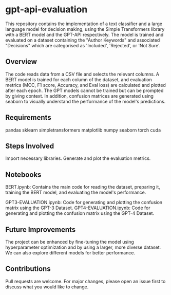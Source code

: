 # gpt-api-evaluation
This repository contains the implementation of a text classifier and a large language model for decision making, using the Simple Transformers library with a BERT model and the GPT-API respectively. The model is trained and evaluated on a dataset containing the "Author Keywords" and associated "Decisions" which are categorised as 'Included', 'Rejected', or 'Not Sure'.

## Overview
The code reads data from a CSV file and selects the relevant columns.
A BERT model is trained for each column of the dataset, and evaluation metrics (MCC, F1 score, Accuracy, and Eval loss) are calculated and plotted after each epoch.
The GPT models cannot be trained but can be prompted by giving context.
In addition, confusion matrices are generated using seaborn to visually understand the performance of the model's predictions.
## Requirements
pandas
sklearn
simpletransformers
matplotlib
numpy
seaborn
torch
cuda
## Steps Involved
Import necessary libraries.
Generate and plot the evaluation metrics.
## Notebooks
BERT.ipynb: Contains the main code for reading the dataset, preparing it, training the BERT model, and evaluating the model's performance.

GPT3-EVALUATION.ipynb: Code for generating and plotting the confusion matrix using the GPT-3 Dataset.
GPT4-EVALUATION.ipynb: Code for generating and plotting the confusion matrix using the GPT-4 Dataset.


## Future Improvements
The project can be enhanced by fine-tuning the model using hyperparameter optimization and by using a larger, more diverse dataset. We can also explore different models for better performance.

## Contributions
Pull requests are welcome. For major changes, please open an issue first to discuss what you would like to change.